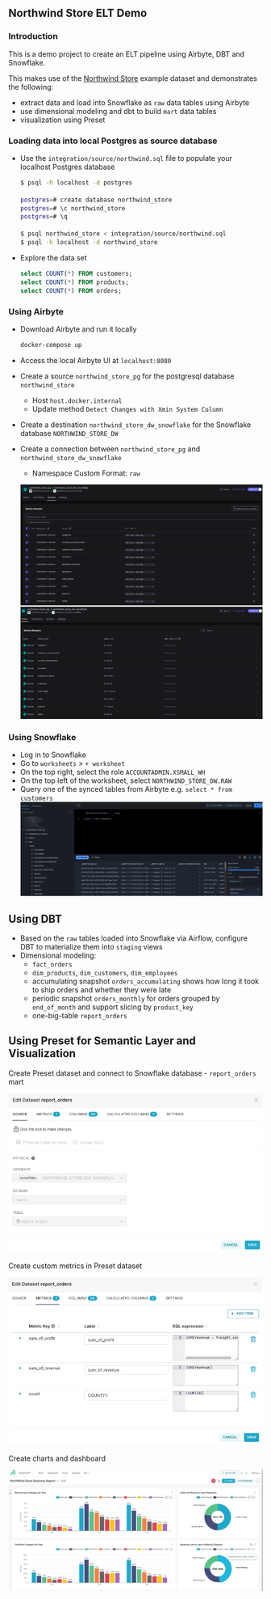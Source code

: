 ## Northwind Store ELT Demo

### Introduction
This is a demo project to create an ELT pipeline using Airbyte, DBT and Snowflake.

This makes use of the [Northwind Store](https://github.com/pthom/northwind_psql) example dataset and demonstrates the following:
- extract data and load into Snowflake as `raw` data tables using Airbyte
- use dimensional modeling and dbt to build `mart` data tables
- visualization using Preset


### Loading data into local Postgres as source database

- Use the `integration/source/northwind.sql` file to populate your localhost Postgres database
   ```bash
   $ psql -h localhost -d postgres

   postgres=# create database northwind_store
   postgres=# \c northwind_store
   postgres=# \q

   $ psql northwind_store < integration/source/northwind.sql
   $ psql -h localhost -d northwind_store
   ```

- Explore the data set
   ```sql
   select COUNT(*) FROM customers;
   select COUNT(*) FROM products;
   select COUNT(*) FROM orders;
   ```

### Using Airbyte

- Download Airbyte and run it locally
  ```bash
  docker-compose up
  ```
- Access the local Airbyte UI at `localhost:8080`
- Create a source `northwind_store_pg` for the postgresql database `northwind_store`
  - Host `host.docker.internal`
  - Update method `Detect Changes with Xmin System Column`
- Create a destination `northwind_store_dw_snowflake` for the Snowflake database `NORTHWIND_STORE_DW`
- Create a connection between `northwind_store_pg` and `northwind_store_dw_snowflake`
  - Namespace Custom Format: `raw`

  ![images/airbyte_connections_schema.png](images/airbyte_connections_schema.png)
  ![images/airbyte_connections_sync_completed.png](images/airbyte_connections_sync_completed.png)

### Using Snowflake

- Log in to Snowflake
- Go to `worksheets` > `+ worksheet`
- On the top right, select the role `ACCOUNTADMIN.XSMALL_WH`
- On the top left of the worksheet, select `NORTHWIND_STORE_DW.RAW`
- Query one of the synced tables from Airbyte e.g. `select * from customers`
![images/snowflake_data_loaded.png](images/snowflake_data_loaded.png)

## Using DBT

- Based on the `raw` tables loaded into Snowflake via Airflow, configure DBT to materialize them into `staging` views
- Dimensional modeling:
  - `fact_orders`
  - `dim_products`, `dim_customers`, `dim_employees`
  - accumulating snapshot `orders_accumulating` shows how long it took to ship orders and whether they were late
  - periodic snapshot `orders_monthly` for orders grouped by `end_of_month` and support slicing by `product_key`
  - one-big-table `report_orders`

## Using Preset for Semantic Layer and Visualization

Create Preset dataset and connect to Snowflake database - `report_orders` mart

![images/preset_dataset_db_connection.png](images/preset_dataset_db_connection.png)

Create custom metrics in Preset dataset

![images/preset_dataset_custom_metrics.png](images/preset_dataset_custom_metrics.png)

Create charts and dashboard

![images/preset_visualization_dashboard.png](images/preset_visualization_dashboard.png)